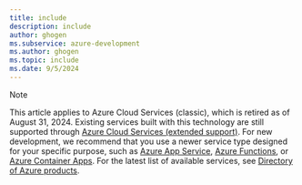 ```yaml
---
title: include
description: include
author: ghogen
ms.subservice: azure-development
ms.author: ghogen
ms.topic: include
ms.date: 9/5/2024
---
```

> [!NOTE]
> This article applies to Azure Cloud Services (classic), which is retired as of August 31, 2024. Existing services built with this technology are still supported through [Azure Cloud Services (extended support)](../cloud-services-extended-support.md). For new development, we recommend that you use a newer service type designed for your specific purpose, such as [Azure App Service](/azure/app-service/overview), [Azure Functions](/azure/azure-functions/functions-overview?pivots=programming-language-csharp), or [Azure Container Apps](/azure/container-apps/overview). For the latest list of available services, see [Directory of Azure products](https://azure.microsoft.com/products/).
